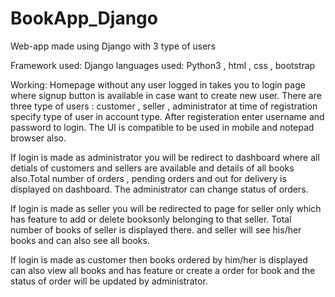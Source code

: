 # BookApp_Django
Web-app made using Django with 3 type of users

Framework used: Django
languages used: Python3 , html , css , bootstrap

Working:
Homepage without any user logged in takes you to login page where signup
button is available in case want to create new user.
There are three type of users : customer , seller , administrator
at time of registration specify type of user in account type.
After registeration enter username and password to login.
The UI is compatible to be used in mobile and notepad browser also.

If login is made as administrator you will be redirect to dashboard where all
detials of customers and sellers are available and details of all books also.Total
number of orders , pending orders and out for delivery is displayed on
dashboard. The administrator can change status of orders.

If login is made as seller you will be redirected to page for seller only which has
feature to add or delete booksonly belonging to that seller. Total number of
books of seller is displayed there. and seller will see his/her books and can also
see all books.

If login is made as customer then books ordered by him/her is displayed can
also view all books and has feature or create a order for book and the status of
order will be updated by administrator.

